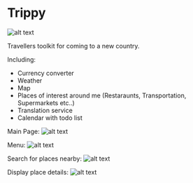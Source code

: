 # Trippy
![alt text](https://github.com/Vadix3/Trippy/blob/master/app/src/main/res/mipmap-xxxhdpi/ic_launcher.png?raw=true)

Travellers toolkit for coming to a new country.

Including:
- Currency converter
- Weather
- Map
- Places of interest around me (Restaraunts, Transportation, Supermarkets etc..)
- Translation service
- Calendar with todo list

Main Page:
![alt text](https://github.com/Vadix3/Trippy/blob/master/Main.jpeg?raw=true)

Menu:
![alt text](https://github.com/Vadix3/Trippy/blob/master/Menu.jpeg?raw=true)

Search for places nearby:
![alt text](https://github.com/Vadix3/Trippy/blob/master/Search.jpeg?raw=true)

Display place details:
![alt text](https://github.com/Vadix3/Trippy/blob/master/Place.jpeg?raw=true)
